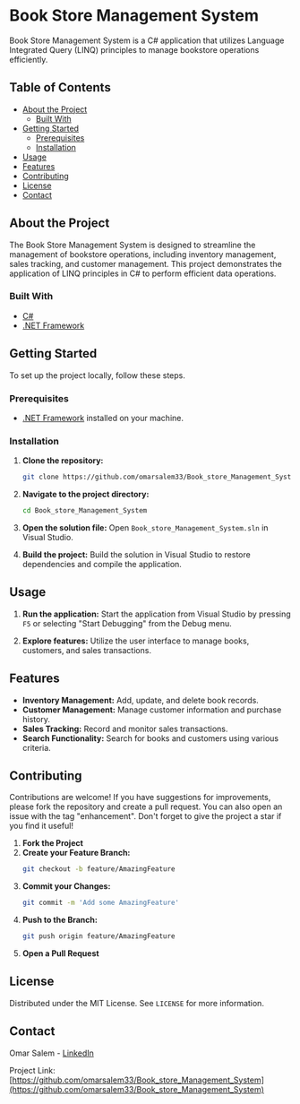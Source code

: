 # Book Store Management System

Book Store Management System is a C# application that utilizes Language Integrated Query (LINQ) principles to manage bookstore operations efficiently.

## Table of Contents

- [About the Project](#about-the-project)
  - [Built With](#built-with)
- [Getting Started](#getting-started)
  - [Prerequisites](#prerequisites)
  - [Installation](#installation)
- [Usage](#usage)
- [Features](#features)
- [Contributing](#contributing)
- [License](#license)
- [Contact](#contact)

## About the Project

The Book Store Management System is designed to streamline the management of bookstore operations, including inventory management, sales tracking, and customer management. This project demonstrates the application of LINQ principles in C# to perform efficient data operations.

### Built With

- [C#](https://docs.microsoft.com/en-us/dotnet/csharp/)
- [.NET Framework](https://dotnet.microsoft.com/)

## Getting Started

To set up the project locally, follow these steps.

### Prerequisites

- [.NET Framework](https://dotnet.microsoft.com/download) installed on your machine.

### Installation

1. **Clone the repository:**
   ```bash
   git clone https://github.com/omarsalem33/Book_store_Management_System.git
   ```

2. **Navigate to the project directory:**
   ```bash
   cd Book_store_Management_System
   ```

3. **Open the solution file:**
   Open `Book_store_Management_System.sln` in Visual Studio.

4. **Build the project:**
   Build the solution in Visual Studio to restore dependencies and compile the application.

## Usage

1. **Run the application:**
   Start the application from Visual Studio by pressing `F5` or selecting "Start Debugging" from the Debug menu.

2. **Explore features:**
   Utilize the user interface to manage books, customers, and sales transactions.

## Features

- **Inventory Management:** Add, update, and delete book records.
- **Customer Management:** Manage customer information and purchase history.
- **Sales Tracking:** Record and monitor sales transactions.
- **Search Functionality:** Search for books and customers using various criteria.

## Contributing

Contributions are welcome! If you have suggestions for improvements, please fork the repository and create a pull request. You can also open an issue with the tag "enhancement". Don't forget to give the project a star if you find it useful!

1. **Fork the Project**
2. **Create your Feature Branch:**
   ```bash
   git checkout -b feature/AmazingFeature
   ```
3. **Commit your Changes:**
   ```bash
   git commit -m 'Add some AmazingFeature'
   ```
4. **Push to the Branch:**
   ```bash
   git push origin feature/AmazingFeature
   ```
5. **Open a Pull Request**

## License

Distributed under the MIT License. See `LICENSE` for more information.

## Contact

Omar Salem - [LinkedIn](https://www.linkedin.com/in/omarsalem33/)

Project Link: [https://github.com/omarsalem33/Book_store_Management_System](https://github.com/omarsalem33/Book_store_Management_System)
